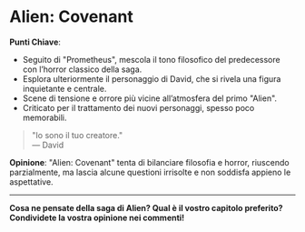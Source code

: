 # Alien: Covenant 

 **Punti Chiave**: 
  - Seguito di "Prometheus", mescola il tono filosofico del predecessore con l’horror classico della saga.
  - Esplora ulteriormente il personaggio di David, che si rivela una figura inquietante e centrale.
  - Scene di tensione e orrore più vicine all’atmosfera del primo "Alien".
  - Criticato per il trattamento dei nuovi personaggi, spesso poco memorabili.

> "Io sono il tuo creatore."  
> — David

**Opinione**: "Alien: Covenant" tenta di bilanciare filosofia e horror, riuscendo parzialmente, ma lascia alcune questioni irrisolte e non soddisfa appieno le aspettative.

---

**Cosa ne pensate della saga di Alien? Qual è il vostro capitolo preferito? Condividete la vostra opinione nei commenti!**